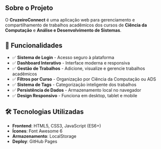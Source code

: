 ## Sobre o Projeto

O **CruzeiroConnect** é uma aplicação web para gerenciamento e compartilhamento de trabalhos acadêmicos dos cursos de **Ciência da Computação** e **Análise e Desenvolvimento de Sistemas**.

## 🚀 Funcionalidades

- ✅ **Sistema de Login** - Acesso seguro à plataforma
- ✅ **Dashboard Interativo** - Interface moderna e responsiva
- ✅ **Gestão de Trabalhos** - Adicione, visualize e gerencie trabalhos acadêmicos
- ✅ **Filtros por Curso** - Organização por Ciência da Computação ou ADS
- ✅ **Sistema de Tags** - Categorização inteligente dos trabalhos
- ✅ **Persistência de Dados** - Armazenamento local no navegador
- ✅ **Design Responsivo** - Funciona em desktop, tablet e mobile

## 🛠️ Tecnologias Utilizadas

- **Frontend**: HTML5, CSS3, JavaScript (ES6+)
- **Ícones**: Font Awesome 6
- **Armazenamento**: LocalStorage
- **Deploy**: GitHub Pages
